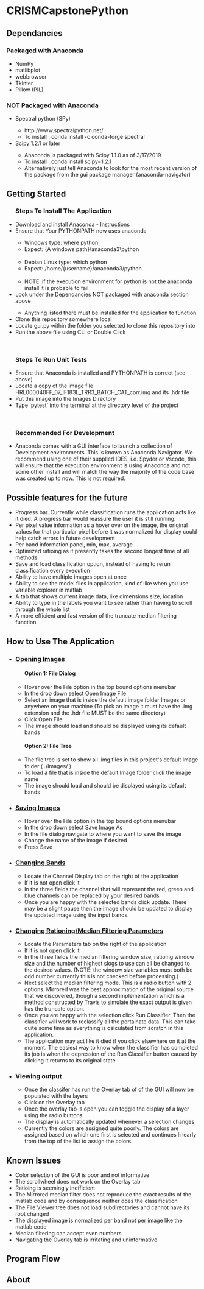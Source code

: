 # CRISMCapstonePython

<h2>Dependancies</h2>

<h3>Packaged with Anaconda</h3>
<ul>
  <li>NumPy</li>
  <li>matlibplot</li>
  <li>webbrowser</li>
  <li>Tkinter</li>
  <li>Pillow (PIL)</li>
</ul>
<h3>NOT Packaged with Anaconda</h3>
<ul>
  <li>Spectral python (SPy)</li>
    <ul>
      <li><a>http://www.spectralpython.net/</a></li>
      <li>To install : conda install -c conda-forge spectral </li>
    </ul>
  <li>Scipy 1.2.1 or later</li>
    <ul>
      <li>Anaconda is packaged with Scipy 1.1.0 as of 3/17/2019</li>
      <li>To install : conda install scipy=1.2.1 </li>
      <li>Alternatively just tell Anaconda to look for the most recent version of the package from the gui package manager (anaconda-navigator)</li>
    </ul>
</ul>

<h2>Getting Started</h2>
  <ul><h3>Steps To Install The Application</h3>
    <li>Download and install Anaconda - <a href="https://docs.anaconda.com/anaconda/navigator/">Instructions</a></li>
    <li>Ensure that Your PYTHONPATH now uses anaconda</li>
      <ul>
        <li>Windows type: where python</li>
        <li>Expect: {A windows path}\anaconda3\python</li>
        <br>
        <li>Debian Linux type: which python</li>
        <li>Expect: /home/{username}/anaconda3/python</li>
        <br>
        <li>NOTE: if the execution environment for python is not the anaconda install it is probable to fail</li>
      </ul>
    <li>Look under the Dependancies NOT packaged with anaconda section above</li>
      <ul>
        <li>Anything listed there must be installed for the application to function</li>
      </ul>
    <li>Clone this repository somewhere local</li>
    <li>Locate gui.py within the folder you selected to clone this repository into</li>
    <li>Run the above file using CLI or Double Click</li>
  </ul>
  <br>
  <ul><h3>Steps To Run Unit Tests</h3>
    <li>Ensure that Anaconda is installed and PYTHONPATH is correct (see above)</li>
    <li>Locate a copy of the image file HRL000040FF_07_IF183L_TRR3_BATCH_CAT_corr.img and its .hdr file</li>
    <li>Put this image into the Images Directory</li>
    <li>Type 'pytest' into the terminal at the directory level of the project</li>
  </ul>
  <br>
  <ul><h3>Recommended For Development</h3>
    <li>
      <div>
            Anaconda comes with a GUI interface to launch a collection of Development environments. This is known as Anaconda Navigator. We recommend using one of their supplied IDES, i.e. Spyder or Vscode, this will ensure that the execution environment is using Anaconda and not some other install and will match the way the majority of the code base was created up to now. This is not required.
      </div>
    </li>
  </ul>
  
<h2>Possible features for the future</h2>
  <ul>
    <li>Progress bar. Currently while classification runs the application acts like it died. A progress bar would reassure the user it is still running.</li>
    <li>Per pixel value information as a hover over on the image, the original values for that particular pixel before it was normalized for display could help catch errors in future development</li>
    <li>Per band information panel, min, max, average</li>
    <li>Optimized ratioing as it presently takes the second longest time of all methods</li>
    <li>Save and load classification option, instead of having to rerun classification every execution</li>
    <li>Ability to have multiple images open at once</li>
    <li>Ability to see the model files in application, kind of like when you use variable explorer in matlab</li>
    <li>A tab that shows current image data, like dimensions size, location</li>
    <li>Ability to type in the labels you want to see rather than having to scroll through the whole list</li>
    <li>A more efficient and fast version of the truncate median filtering function</li>
  </ul>
<h2>How to Use The Application</h2>
  <ul>
    <li><h3 style="text-decoration:underline">Opening Images</h3></li>
    <ul>
      <h4>Option 1: File Dialog</h4>
      <li>Hover over the File option in the top bound options menubar</li>
      <li>In the drop down select Open Image File</li>
      <li>Select an image that is inside the default image folder Images or anywhere on your machine (To pick an image it must have the
      .img extension and the .hdr file MUST be the same directory)</li>
      <li>Click Open File</li>
      <li>The image should load and should be displayed using its default bands</li>
    </ul>
    <ul>
      <h4>Option 2: File Tree</h4>
      <li>The file tree is set to show all .img files in this project's default Image folder ( ./Images/ )</li>
      <li>To load a file that is inside the default Image folder click the image name</li>
      <li>The image should load and should be displayed using its default bands</li>
    </ul>
    <li><h3 style="text-decoration:underline">Saving Images</h3></li>
    <ul>
      <li>Hover over the File option in the top bound options menubar</li>
      <li>In the drop down select Save Image As</li>
      <li>In the file dialog navigate to where you want to save the image</li>
      <li>Change the name of the image if desired</li>
      <li>Press Save</li>
    </ul>
    <li><h3 style="text-decoration:underline">Changing Bands</h3></li>
    <ul>
      <li>Locate the Channel Display tab on the right of the application</li>
      <li>If it is not open click it</li>
      <li>In the three fields the channel that will represent the red, green and blue channels can be replaced by your desired bands</li>
      <li>Once you are happy with the selected bands click update. There may be a slight pause then the image should be updated to display the updated image using the input bands.</li>
    </ul>
    <li><h3 style="text-decoration:underline">Changing Rationing/Median Filtering Parameters</h3></li>
    <ul>
      <li>Locate the Parameters tab on the right of the application</li>
      <li>If it is not open click it</li>
      <li>In the three fields the median filtering window size, ratioing window size and the number of highest slogs to use can all be changed to the desired values. (NOTE: the window size variables must both be odd number currently this is not checked before processing.)</li>
      <li>Next select the median filtering mode. This is a radio button with 2 options. Mirrored was the best approximation of the original source that we discovered, though a second implementation which is a method constructed by Travis to simulate the exact output is given has the truncate option.</li>
      <li>Once you are happy with the selection click Run Classifier. Then the classifier will work to reclassify all the pertainate data. This can take quite some time as everything is calculated from scratch in this application.</li>
      <li>The application may act like it died if you click elsewhere on it at the moment. The easiest way to know when the classifier has completed its job is when the depression of the Run Classifier button caused by clicking it returns to its original state.</li>
    </ul>
    <li><h3>Viewing output</h3>
    <ul>
      <li>Once the classifer has run the Overlay tab of of the GUI will now be populated with the layers</li>
      <li>Click on the Overlay tab</li>
      <li>Once the overlay tab is open you can toggle the display of a layer using the radio buttons. </li>
      <li>The display is automatically updated whenever a selection changes</li>
      <li>Currently the colors are assigned quite poorly. The colors are assigned based on which one first is selected and continues linearly from the top of the list to assign the colors.</li>
    </ul>
  </ul>

<h2>Known Issues</h2>
  <ul>
    <li>Color selection of the GUI is poor and not informative</li>
    <li>The scrollwheel does not work on the Overlay tab</li>
    <li>Ratioing is seemingly inefficient</li>
    <li>The Mirrored median filter does not reproduce the exact results of the matlab code and by consequence neither does the classification</li>
    <li>The File Viewer tree does not load subdirectories and cannot have its root changed</li>
    <li>The displayed image is normalized per band not per image like the matlab code</li>
    <li>Median filtering can accept even numbers</li>
    <li>Navigating the Overlay tab is irritating and uninformative</li>
  </ul>

<h2>Program Flow</h2>

<h2>About</h2>

